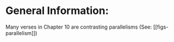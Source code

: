 # General Information:

Many verses in Chapter 10 are contrasting parallelisms (See: [[figs-parallelism]])